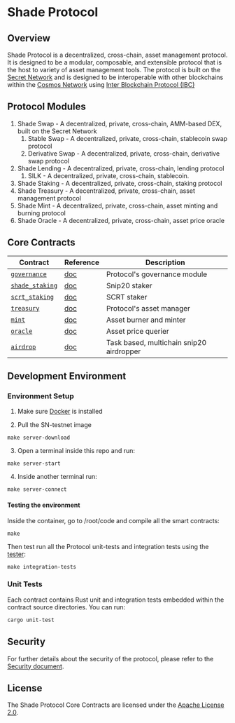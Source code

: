 # Shade Protocol 

## Overview
Shade Protocol is a decentralized, cross-chain, asset management protocol. It is designed to be a modular, composable, and extensible protocol that is the host to variety of asset management tools. The protocol is built on the [Secret Network](https://scrt.network/) and is designed to be interoperable with other blockchains within the [Cosmos Network](https://cosmos.network/) using [Inter Blockchain Protocol (IBC)](https://ibc.cosmos.network/)

## Protocol Modules

1. Shade Swap - A decentralized, private, cross-chain, AMM-based DEX, built on the Secret Network
    1. Stable Swap - A decentralized, private, cross-chain, stablecoin swap protocol
    2. Derivative Swap - A decentralized, private, cross-chain, derivative swap protocol
2. Shade Lending - A decentralized, private, cross-chain, lending protocol
    1. SILK - A decentralized, private, cross-chain, stablecoin.
3. Shade Staking - A decentralized, private, cross-chain, staking protocol
4. Shade Treasury - A decentralized, private, cross-chain, asset management protocol
5. Shade Mint - A decentralized, private, cross-chain, asset minting and burning protocol
6. Shade Oracle - A decentralized, private, cross-chain, asset price oracle



## Core Contracts
| Contract                    | Reference                         | Description                           |
| --------------------------- | --------------------------------- | ------------------------------------- |
| [`governance`](./contracts/governance)  | [doc](./contracts/governance/README.md) | Protocol's governance module |
| [`shade_staking`](./contracts/staking)  | [doc](./contracts/staking/README.md) | Snip20 staker |
| [`scrt_staking`](./contracts/scrt_staking)  | [doc](./contracts/scrt_staking/README.md) | SCRT staker |
| [`treasury`](./contracts/treasury)  | [doc](./contracts/treasury/README.md) | Protocol's asset manager |
| [`mint`](./contracts/mint)  | [doc](./contracts/mint/README.md) | Asset burner and minter |
| [`oracle`](./contracts/oracle)  | [doc](./contracts/oracle/README.md) | Asset price querier |
| [`airdrop`](./contracts/airdrop)  | [doc](./contracts/airdrop/README.md) | Task based, multichain snip20 airdropper  |

## Development Environment

### Environment Setup

1. Make sure [Docker](https://www.docker.com/) is installed

2. Pull the SN-testnet image
```shell
make server-download
```

3. Open a terminal inside this repo and run:
```shell
make server-start
```

4. Inside another terminal run:
```shell
make server-connect
```

#### Testing the environment
Inside the container, go to /root/code and compile all the smart contracts:
```
make
```
Then test run all the Protocol unit-tests and integration tests using the [tester](packages/network_integration):
```shell
make integration-tests
```

### Unit Tests

Each contract contains Rust unit and integration tests embedded within the contract source directories. You can run:

```sh
cargo unit-test
```

## Security
For further details about the security of the protocol, please refer to the [Security document](./SECURITY.md).

## License
The Shade Protocol Core Contracts are licensed under the [Apache License 2.0](./LICENSE).